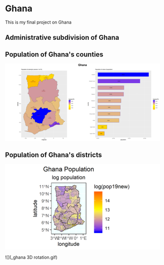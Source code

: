 # Ghana

This is my final project on Ghana

## Administrative subdivision of Ghana

## Population of Ghana's counties
![](GHANA_Task11.png)


## Population of Ghana's districts

![](ghana_pop19_sub6.png)

![](_ghana 3D rotation.gif)
